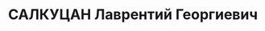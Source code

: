---
title: САЛКУЦАН Лаврентий Георгиевич
description: "Род. в 1900, кандидат в члены ВКП(б). Майор, слушатель Военной Академии\
  \ Генерального Штаба РККА \n  Приговор: ВК ВС СССР, 21.12.1937 – ВМН. Расстрелян\
  \ 1937. \n  Реабилитирован 04.06.1957"
---